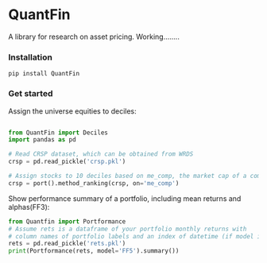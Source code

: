 # QuantFin
A library for research on asset pricing.
Working........

### Installation
```
pip install QuantFin
```

### Get started
Assign the universe equities to deciles:

```Python

from QuantFin import Deciles
import pandas as pd

# Read CRSP dataset, which can be obtained from WRDS
crsp = pd.read_pickle('crsp.pkl') 

# Assign stocks to 10 deciles based on me_comp, the market cap of a company.
crsp = port().method_ranking(crsp, on='me_comp')
```

Show performance summary of a portfolio, including mean returns and alphas(FF3):

```python
from Quantfin import Portformance
# Assume rets is a dataframe of your portfolio monthly returns with 
# column names of portfolio labels and an index of datetime (if model is specified).
rets = pd.read_pickle('rets.pkl') 
print(Portformance(rets, model='FF5').summary())
```
